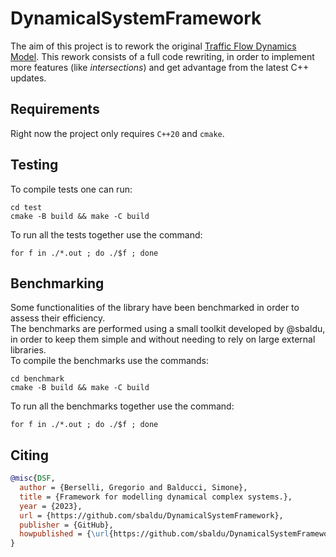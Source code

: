# DynamicalSystemFramework

The aim of this project is to rework the original [Traffic Flow Dynamics Model](https://github.com/Grufoony/TrafficFlowDynamicsModel).
This rework consists of a full code rewriting, in order to implement more features (like *intersections*) and get advantage from the latest C++ updates.

## Requirements

Right now the project only requires `C++20` and `cmake`.

## Testing
To compile tests one can run:
```shell
cd test
cmake -B build && make -C build
```
To run all the tests together use the command:
```shell
for f in ./*.out ; do ./$f ; done
```

## Benchmarking
Some functionalities of the library have been benchmarked in order to assess their efficiency.  
The benchmarks are performed using a small toolkit developed by @sbaldu, in order to keep them simple and
without needing to rely on large external libraries.  
To compile the benchmarks use the commands:
```shell
cd benchmark
cmake -B build && make -C build
```
To run all the benchmarks together use the command:
```shell
for f in ./*.out ; do ./$f ; done
```

## Citing

```BibTex
@misc{DSF,
  author = {Berselli, Gregorio and Balducci, Simone},
  title = {Framework for modelling dynamical complex systems.},
  year = {2023},
  url = {https://github.com/sbaldu/DynamicalSystemFramework},
  publisher = {GitHub},
  howpublished = {\url{https://github.com/sbaldu/DynamicalSystemFramework}}
}
```
